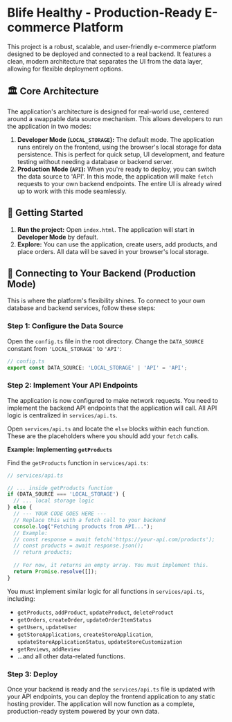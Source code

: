 # Blife Healthy - Production-Ready E-commerce Platform

This project is a robust, scalable, and user-friendly e-commerce platform designed to be deployed and connected to a real backend. It features a clean, modern architecture that separates the UI from the data layer, allowing for flexible deployment options.

## 🏛️ Core Architecture

The application's architecture is designed for real-world use, centered around a swappable data source mechanism. This allows developers to run the application in two modes:

1.  **Developer Mode (`LOCAL_STORAGE`):** The default mode. The application runs entirely on the frontend, using the browser's local storage for data persistence. This is perfect for quick setup, UI development, and feature testing without needing a database or backend server.
2.  **Production Mode (`API`):** When you're ready to deploy, you can switch the data source to 'API'. In this mode, the application will make `fetch` requests to your own backend endpoints. The entire UI is already wired up to work with this mode seamlessly.

## 🚀 Getting Started

1.  **Run the project:** Open `index.html`. The application will start in **Developer Mode** by default.
2.  **Explore:** You can use the application, create users, add products, and place orders. All data will be saved in your browser's local storage.

## 🔌 Connecting to Your Backend (Production Mode)

This is where the platform's flexibility shines. To connect to your own database and backend services, follow these steps:

### Step 1: Configure the Data Source

Open the `config.ts` file in the root directory. Change the `DATA_SOURCE` constant from `'LOCAL_STORAGE'` to `'API'`:

```typescript
// config.ts
export const DATA_SOURCE: 'LOCAL_STORAGE' | 'API' = 'API';
```

### Step 2: Implement Your API Endpoints

The application is now configured to make network requests. You need to implement the backend API endpoints that the application will call. All API logic is centralized in `services/api.ts`.

Open `services/api.ts` and locate the `else` blocks within each function. These are the placeholders where you should add your `fetch` calls.

**Example: Implementing `getProducts`**

Find the `getProducts` function in `services/api.ts`:

```typescript
// services/api.ts

// ... inside getProducts function
if (DATA_SOURCE === 'LOCAL_STORAGE') {
  // ... local storage logic
} else {
  // --- YOUR CODE GOES HERE ---
  // Replace this with a fetch call to your backend
  console.log("Fetching products from API...");
  // Example:
  // const response = await fetch('https://your-api.com/products');
  // const products = await response.json();
  // return products;
  
  // For now, it returns an empty array. You must implement this.
  return Promise.resolve([]); 
}
```

You must implement similar logic for all functions in `services/api.ts`, including:
-   `getProducts`, `addProduct`, `updateProduct`, `deleteProduct`
-   `getOrders`, `createOrder`, `updateOrderItemStatus`
-   `getUsers`, `updateUser`
-   `getStoreApplications`, `createStoreApplication`, `updateStoreApplicationStatus`, `updateStoreCustomization`
-   `getReviews`, `addReview`
-   ...and all other data-related functions.

### Step 3: Deploy

Once your backend is ready and the `services/api.ts` file is updated with your API endpoints, you can deploy the frontend application to any static hosting provider. The application will now function as a complete, production-ready system powered by your own data.

